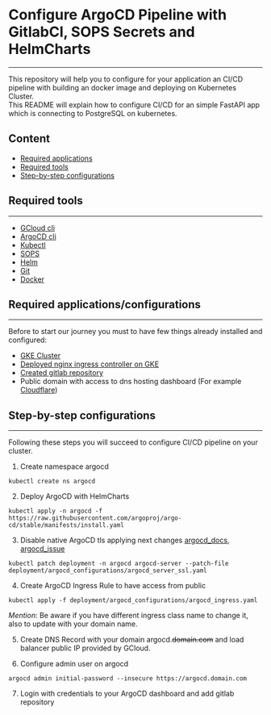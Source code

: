 # Configure ArgoCD Pipeline with GitlabCI, SOPS Secrets and HelmCharts

---
This repository will help you to configure for your application an CI/CD pipeline with building an docker image and deploying on Kubernetes Cluster.\
This README will explain how to configure CI/CD for an simple FastAPI app which is connecting to PostgreSQL on kubernetes.

## Content

- [Required applications](#required-applications)
- [Required tools](#required-tools)
- [Step-by-step configurations](#step-by-step-configurations)
## Required tools

---
- [GCloud cli](https://cloud.google.com/sdk/docs/install)
- [ArgoCD cli](https://argo-cd.readthedocs.io/en/stable/cli_installation/)
- [Kubectl](https://kubernetes.io/docs/tasks/tools/)
- [SOPS](https://github.com/getsops/sops)
- [Helm](https://helm.sh/docs/intro/install/)
- [Git](https://git-scm.com/book/en/v2/Getting-Started-Installing-Git)
- [Docker](https://docs.docker.com/engine/install/)

## Required applications/configurations

---
Before to start our journey you must to have few things already installed and configured: 
 - [GKE Cluster](https://cloud.google.com/kubernetes-engine/?utm_source=google&utm_medium=cpc&utm_campaign=emea-emea-all-en-dr-bkws-all-all-trial-e-gcp-1707574&utm_content=text-ad-none-any-DEV_c-CRE_502312525177-ADGP_Hybrid+%7C+BKWS+-+EXA+%7C+Txt+-+Containers+-+Kubernetes+Engine+-+v3-KWID_43700060411698406-kwd-920676122-userloc_1009991&utm_term=KW_gke-NET_g-PLAC_&&gad_source=1&gclid=CjwKCAiAibeuBhAAEiwAiXBoJBRgCfPA_TJHT81axDZlpDFq5GbReP6GjQN9MDVzlaL2C7g4QAnTixoCrqoQAvD_BwE&gclsrc=aw.ds&hl=en)
 - [Deployed nginx ingress controller on GKE](https://blog.thecloudside.com/deploying-public-private-nginx-ingress-controllers-with-http-s-loadbalancer-in-gke-dcf894197fb7)
 - [Created gitlab repository](https://gitlab.com/)
 - Public domain with access to dns hosting dashboard (For example [Cloudflare](https://www.cloudflare.com/))

## Step-by-step configurations

---
Following these steps you will succeed to configure CI/CD pipeline on your cluster.
1. Create namespace argocd
```
kubectl create ns argocd
```
2. Deploy ArgoCD with HelmCharts
```
kubectl apply -n argocd -f https://raw.githubusercontent.com/argoproj/argo-cd/stable/manifests/install.yaml
```
3. Disable native ArgoCD tls applying next changes [argocd_docs](https://github.com/argoproj/argo-cd/issues/2953#issuecomment-643042447), [argocd_issue](https://argo-cd.readthedocs.io/en/stable/operator-manual/ingress/)
```
kubectl patch deployment -n argocd argocd-server --patch-file deployment/argocd_configurations/argocd_server_ssl.yaml
```
4. Create ArgoCD Ingress Rule to have access from public
```
kubectl apply -f deployment/argocd_configurations/argocd_ingress.yaml
```
_Mention_: Be aware if you have different ingress class name to change it, also to update with your domain name.

5. Create DNS Record with your domain argocd.~~domain.com~~ and load balancer public IP provided by GCloud.

6. Configure admin user on argocd
```
argocd admin initial-password --insecure https://argocd.domain.com
```
7. Login with credentials to your ArgoCD dashboard and add gitlab repository